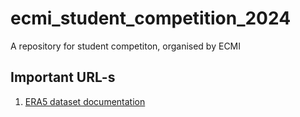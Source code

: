# ecmi_student_competition_2024
A repository for student competiton, organised by ECMI

## Important URL-s

1. [ERA5 dataset documentation](https://cds.climate.copernicus.eu/datasets/reanalysis-era5-pressure-levels?tab=download)
